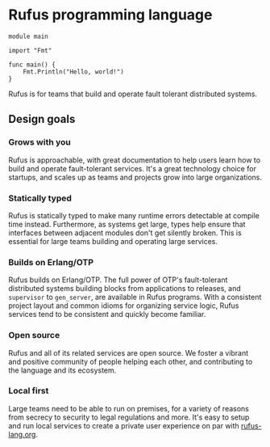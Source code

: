 # Rufus programming language

```rufus
module main

import "Fmt"

func main() {
    Fmt.Println("Hello, world!")
}
```

Rufus is for teams that build and operate fault tolerant distributed systems.

## Design goals

### Grows with you

Rufus is approachable, with great documentation to help users learn how to build
and operate fault-tolerant services. It's a great technology choice for
startups, and scales up as teams and projects grow into large organizations.

### Statically typed

Rufus is statically typed to make many runtime errors detectable at compile time
instead. Furthermore, as systems get large, types help ensure that interfaces
between adjacent modules don't get silently broken. This is essential for large
teams building and operating large services.

### Builds on Erlang/OTP

Rufus builds on Erlang/OTP. The full power of OTP's fault-tolerant distributed
systems building blocks from applications to releases, and `supervisor` to
`gen_server`, are available in Rufus programs. With a consistent project layout
and common idioms for organizing service logic, Rufus services tend to be
consistent and quickly become familiar.

### Open source

Rufus and all of its related services are open source. We foster a vibrant and
positive community of people helping each other, and contributing to the
language and its ecosystem.

### Local first

Large teams need to be able to run on premises, for a variety of reasons from
secrecy to security to legal regulations and more. It's easy to setup and run
local services to create a private user experience on par with [rufus-lang.org](/).
